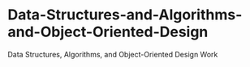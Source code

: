 # Data-Structures-and-Algorithms-and-Object-Oriented-Design
Data Structures, Algorithms, and Object-Oriented Design Work
